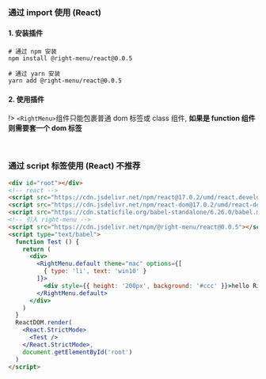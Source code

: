
### 通过 import 使用 (React)

#### 1. 安装插件

```shell
# 通过 npm 安装
npm install @right-menu/react@0.0.5

# 通过 yarn 安装
yarn add @right-menu/react@0.0.5
```

#### 2. 使用插件

!> `<RightMenu>`组件只能包裹普通 dom 标签或 class 组件, **如果是 function 组件则需要套一个 dom 标签**

<div id="react-esm-demo"></div>


<br />

### 通过 script 标签使用 (React) 不推荐

```html
<div id="root"></div>
<!-- react -->
<script src="https://cdn.jsdelivr.net/npm/react@17.0.2/umd/react.development.js"></script>
<script src="https://cdn.jsdelivr.net/npm/react-dom@17.0.2/umd/react-dom.development.js"></script>
<script src="https://cdn.staticfile.org/babel-standalone/6.26.0/babel.min.js"></script>
<!-- 引入 right-menu -->
<script src="https://cdn.jsdelivr.net/npm/@right-menu/react@0.0.5"></script>
<script type="text/babel">
  function Test () {
    return (
      <div>
        <RightMenu.default theme="mac" options={[
          { type: 'li', text: 'win10' }
        ]}>
          <div style={{ height: '200px', background: '#ccc' }}>hello RightMenu</div>
        </RightMenu.default>
      </div>
    )
  }
  ReactDOM.render(
    <React.StrictMode>
      <Test />
    </React.StrictMode>,
    document.getElementById('root')
  )
</script>
```

<script>
  var ms = new MiniSandbox({
    el: '#react-esm-demo',
    files: {
      'app.jsx': {
        defaultValue: `import React, { useState } from 'react'
import RightMenu from '@right-menu/react'

export default function App () {
  const [options, setOptions] = useState([{
    type: 'li',
    text: '复制(C)',
    callback: () => alert('点击了复制')
  }])
  return <div>
    <RightMenu options={options}>
      <div style={{ height: '100px', background: '#ccc' }}>
        点击右键
      </div>
    </RightMenu>
  </div>
}`,
        importMap: {
          "imports": {
            "react": "https://ga.jspm.io/npm:react@17.0.2/index.js",
            "react-dom": "https://ga.jspm.io/npm:react-dom@17.0.2/index.js",
            "@right-menu/react": "https://cdn.jsdelivr.net/npm/@right-menu/react@0.0.5/dist/index.esm.js",
          },
          "scopes": {
            "https://ga.jspm.io/": {
              "object-assign": "https://ga.jspm.io/npm:object-assign@4.1.1/index.js",
              "scheduler": "https://ga.jspm.io/npm:scheduler@0.20.2/index.js",
              "scheduler/tracing": "https://ga.jspm.io/npm:scheduler@0.20.2/tracing.js"
            }
          }
        }
      },
    },
    loaders: {
      '.jsx': SandboxReactLoader
    },
    defaultConfig: {
      height: '390px',
      editorWidth: '58%'
    },
    events: {
      onChange () {
        ms && ms.run(true)
      }
    }
  })
</script>